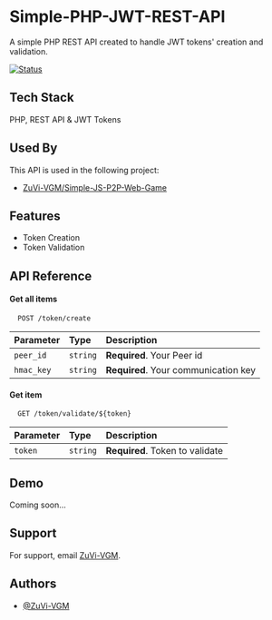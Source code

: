 
# Simple-PHP-JWT-REST-API

A simple PHP REST API created to handle JWT tokens' creation and validation.

[![Status](https://img.shields.io/badge/Status-In_developement-yellow)](https://choosealicense.com/licenses/mit/)
## Tech Stack

PHP, REST API & JWT Tokens


## Used By

This API is used in the following project:

- [ZuVi-VGM/Simple-JS-P2P-Web-Game](https://github.com/ZuVi-VGM/Simple-JS-P2P-Web-Game)



## Features

- Token Creation
- Token Validation


## API Reference

#### Get all items

```http
  POST /token/create
```

| Parameter | Type     | Description                |
| :-------- | :------- | :------------------------- |
| `peer_id` | `string` | **Required**. Your Peer id |
| `hmac_key` | `string` | **Required**. Your communication key |

#### Get item

```http
  GET /token/validate/${token}
```

| Parameter | Type     | Description                       |
| :-------- | :------- | :-------------------------------- |
| `token`      | `string` | **Required**. Token to validate |




## Demo

Coming soon...


## Support

For support, email [ZuVi-VGM](mailto:vitog.m98@gmail.com).


## Authors

- [@ZuVi-VGM](https://www.github.com/ZuVi-VGM)

